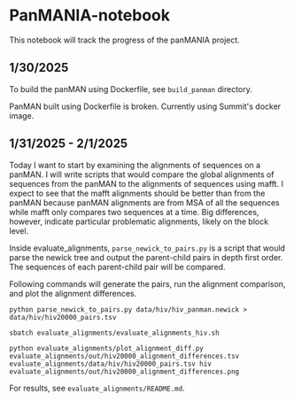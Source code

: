 # PanMANIA-notebook

This notebook will track the progress of the panMANIA project.

## 1/30/2025

To build the panMAN using Dockerfile, see `build_panman` directory.

PanMAN built using Dockerfile is broken. Currently using Summit's docker image.

## 1/31/2025 - 2/1/2025

Today I want to start by examining the alignments of sequences on a panMAN. I will write scripts that would compare the global alignments of sequences from the panMAN to the alignments of sequences using mafft. I expect to see that the mafft alignments should be better than from the panMAN because panMAN alignments are from MSA of all the sequences while mafft only compares two sequences at a time. Big differences, however, indicate particular problematic alignments, likely on the block level.

Inside evaluate_alignments, `parse_newick_to_pairs.py` is a script that would parse the newick tree and output the parent-child pairs in depth first order. The sequences of each parent-child pair will be compared.

Following commands will generate the pairs, run the alignment comparison, and plot the alignment differences.

```
python parse_newick_to_pairs.py data/hiv/hiv_panman.newick > data/hiv/hiv20000_pairs.tsv

sbatch evaluate_alignments/evaluate_alignments_hiv.sh

python evaluate_alignments/plot_alignment_diff.py evaluate_alignments/out/hiv20000_alignment_differences.tsv evaluate_alignments/data/hiv/hiv20000_pairs.tsv hiv evaluate_alignments/out/hiv20000_alignment_differences.png
```

For results, see `evaluate_alignments/README.md`.

